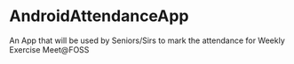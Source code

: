 # AndroidAttendanceApp
An App that will be used by Seniors/Sirs to mark the attendance for Weekly Exercise Meet@FOSS
